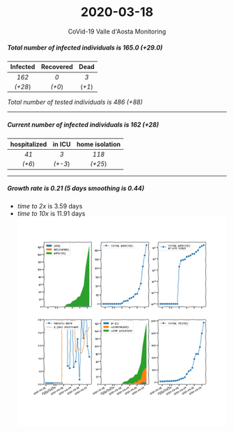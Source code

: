 <div align='center'>

# 2020-03-18
CoVid-19 Valle d'Aosta Monitoring
</div>

##### Total number of infected individuals is 165.0 (+29.0)
Infected | Recovered | Dead
:---: | :---: | :---:
*162* | *0* | *3*
*(+28*) | *(+0*) | (*+1*)

*Total number of tested individuals is 486 (+88)*
***
##### Current number of infected individuals is 162 (+28)
hospitalized | in ICU | home isolation
:---: | :---: | :---:
*41* |*3* |*118*
*(+6*) |*(+-3*) |*(+25*)
***
##### Growth rate is 0.21 (5 days smoothing is 0.44)
- *time to 2x* is 3.59 days
- *time to 10x* is 11.91 days
![stats][stats]

[stats]: stats_Valled'Aosta.png
